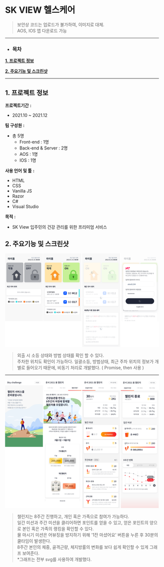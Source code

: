 # SK VIEW 헬스케어
> 보안상 코드는 업로드가 불가하여, 이미지로 대체.<br>
> AOS, IOS 앱 다운로드 가능
---

- ### 목차

**[1. 프로젝트 정보](#1-프로젝트-정보)**

**[2. 주요기능 및 스크린샷](#2-주요기능-및-스크린샷)**

---


## 1. 프로젝트 정보

**프로젝트기간** **:**
- 2021.10 ~ 2021.12

**팀 구성원** **:**
- 총 5명
  - Front-end : 1명
  - Back-end & Server : 2명 
  - AOS : 1명
  - IOS : 1명

**사용 언어 및 툴** **:** 
- HTML
- CSS
- Vanilla JS
- Razor
- C#
- Visual Studio

**목적** **:** 
- SK View 입주민의 건강 관리를 위한 프리미엄 서비스

## 2. 주요기능 및 스크린샷
<img src="./img/myHomeSum.png">

> 외출 시 소등 상태와 방범 상태를 확인 할 수 있다.<br>
> 주차한 위치도 확인이 가능하다.
> 일괄소등, 방범상태, 최근 주차 위치의 정보가 개별로 들어오기 때문에, 비동기 처리로 개발했다. ( Promise, then 사용 )

---
<img src="./img/challenge.png">

> 챌린지는 8주간 진행하고, 개인 혹은 가족으로 참여가 가능하다.<br>
> 일간 미션과 주간 미션을 클리어하면 포인트를 얻을 수 있고, 얻은 포인트의 양으로 본인 혹은 가족의 랭킹을 확인할 수 있다.<br>
> 물 마시기 미션은 어뷰징을 방지하기 위해 '1잔 마셨어요' 버튼을 누른 후 30분의 쿨타임이 발생한다.<br>
> 8주간 본인의 체중, 골격근량, 체지방률의 변화를 보다 쉽게 확인할 수 있게 그래프 보여준다.<br>
> *그래프는 전부 svg를 사용하여 개발했다.

